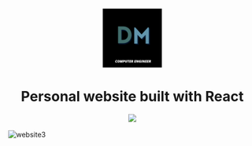 <p align="center">
  <img  width="120px" height="120px" alt="logo" src="./src/img/logo.png">
</p>
<h1 align="center">Personal website built with React</h1>


<p align="center">
  <img src="https://api.netlify.com/api/v1/badges/bc438b2e-9f12-4bbe-987e-d36fcef20a2f/deploy-status">
</p>
<img width="952" alt="website3" src="https://user-images.githubusercontent.com/32966645/152614815-dd65dc40-d881-4ef4-aba8-0238e6b38df6.png">




